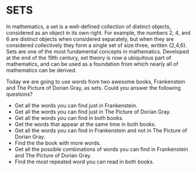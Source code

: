 # SETS

In mathematics, a set is a well-defined collection of distinct objects, considered as an object in its own right. For example, the numbers 2, 4, and 6 are distinct objects when considered separately, but when they are considered collectively they form a single set of size three, written {2,4,6}. Sets are one of the most fundamental concepts in mathematics. Developed at the end of the 19th century, set theory is now a ubiquitous part of mathematics, and can be used as a foundation from which nearly all of mathematics can be derived.

Today we are going to use words from two awesome books, Frankenstein and The Picture of Dorian Gray, as sets. Could you answer the following questions?

* Get all the words you can find just in Frankenstein.
* Get all the words you can find just in The Picture of Dorian Gray.
* Get all the words you can find in both books.
* Get the words that appear at the same time in both books.
* Get all the words you can find in Frankenstein and not in The Picture of Dorian Gray.
* Find the the book with more words.
* Get all the possible combinations of words you can find in Frankenstein and The Picture of Dorian Gray.
* Find the most repeated word you can read in both books.